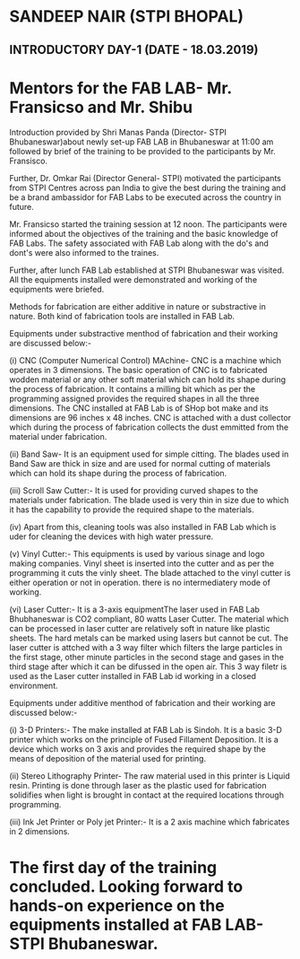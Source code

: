 # SANDEEP NAIR (STPI BHOPAL)
## INTRODUCTORY DAY-1 (DATE - 18.03.2019)
# Mentors for the FAB LAB- Mr. Fransicso and Mr. Shibu #
Introduction provided by Shri Manas Panda (Director- STPI Bhubaneswar)about newly set-up FAB LAB in Bhubaneswar at 11:00 am followed by brief of the training to be provided to the participants by Mr. Fransisco.

Further, Dr. Omkar Rai (Director General- STPI) motivated the participants from STPI Centres across pan India to give the best during the training and be a brand ambassidor for FAB Labs to be executed across the country in future.

Mr. Fransicso started the training session at 12 noon. The participants were informed about the objectives of the training and the basic knowledge of FAB Labs. The safety associated with FAB Lab along with the do's and dont's were also informed to the traines.

Further, after lunch FAB Lab established at STPI Bhubaneswar was visited.
All the equipments installed were demonstrated and working of the equipments were briefed.

Methods for fabrication are either additive in nature or substractive in nature. Both kind of fabrication tools are installed in FAB Lab.

Equipments under substractive menthod of fabrication and their working are discussed below:-

(i) CNC (Computer Numerical Control) MAchine- CNC is a machine which operates in 3 dimensions. The basic operation of CNC is to fabricated wodden material or any other soft material which can hold its shape during the process of fabrication. It contains a milling bit which as per the programming assigned provides the required shapes in all the three dimensions. The CNC installed at FAB Lab is of SHop bot make and its dimensions are 96 inches x 48 inches. CNC is attached with a dust collector which during the process of fabrication collects the dust emmitted from the material under fabrication.

(ii) Band Saw- It is an equipment used for simple citting. The blades used in Band Saw are thick in size and are used for normal cutting of materials which can hold its shape during the process of fabrication.

(iii) Scroll Saw Cutter:- It is used for providing curved shapes to the materials under fabrication. The blade used is very thin in size due to which it has the capability to provide the required shape to the materials.

(iv) Apart from this, cleaning tools was also installed in FAB Lab which is uder for cleaning the devices with high water pressure.

(v) Vinyl Cutter:- This equipments is used by various sinage and logo making companies. Vinyl sheet is inserted into the cutter and as per the programming it cuts the vinly sheet. The blade attached to the vinyl cutter is either operation or not in operation. there is no intermediatery mode of working.

(vi) Laser Cutter:- It is a 3-axis equipmentThe laser used in FAB Lab Bhubhaneswar is CO2 compliant, 80 watts Laser Cutter. The material which can be processed in laser cutter are relatively soft in nature like plastic sheets. The hard metals can be marked using lasers but cannot be cut. The laser cutter is attched with a 3 way filter which filters the large particles in the first stage, other minute particles in the second stage and gases in the third stage after which it can be difussed in the open air. This 3 way filetr is used as the Laser cutter installed in FAB Lab id working in a closed environment.

Equipments under additive menthod of fabrication and their working are discussed below:-

(i) 3-D Printers:- The make installed at FAB Lab is Sindoh. It is a basic 3-D printer which works on the principle of Fused Fillament Deposition. It is a device which works on 3 axis and provides the required shape by the means of deposition of the material used for printing.

(ii) Stereo Lithography Printer- The raw material used in this printer is Liquid resin. Printing is done through laser as the plastic used for fabrication solidifies when light is brought in contact at the required locations through programming.

(iii) Ink Jet Printer or Poly jet Printer:- It is a 2 axis machine which fabricates in 2 dimensions. 

# The first day of the training concluded. Looking forward to hands-on experience on the equipments installed at FAB LAB- STPI Bhubaneswar. #
